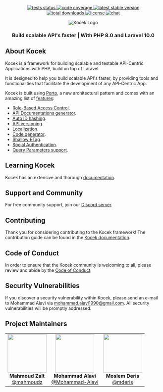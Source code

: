 <p align="center">
<a href="https://github.com/kocek/kocek/actions/workflows/tests.yaml">
<img src="https://img.shields.io/github/actions/workflow/status/kocek/kocek/tests.yaml?label=tests" alt="tests status">
</a>
<a href="https://codecov.io/gh/kocek/kocek" > 
 <img src="https://img.shields.io/codecov/c/github/kocek/kocek?token=siiyEg5AC9" alt="code coverage"/> 
</a>
<a href="https://packagist.org/packages/kocek/kocek">
<img src="https://img.shields.io/packagist/v/kocek/kocek" alt="latest stable version">
</a>
<br>
<a href="https://packagist.org/packages/kocek/kocek">
<img src="https://img.shields.io/packagist/dt/kocek/kocek" alt="total downloads">
</a>
<a href="https://github.com/kocek/kocek">
<img src="https://img.shields.io/github/license/kocek/kocek" alt="license">
</a>
<a href="https://discord.gg/ryPcV4KM5k">
<img src="https://img.shields.io/discord/800815227839053834?logo=discord&label=chat" alt="chat">
</a>
</p>

<p align="center">
   <img src="https://github.com/Kocek/documentation/blob/master/images/Kocek.jpg" alt="Kocek Logo"/>
</p>
<h3 align="center">Build scalable API's faster | With PHP 8.0 and Laravel 10.0</h3>

## About Kocek

Kocek is a framework for building scalable and testable API-Centric Applications with PHP, build on top of Laravel.

It is designed to help you build scalable API's faster, by providing tools and functionalities that facilitate the
development of any API-Centric App.

Kocek is built using [Porto](https://github.com/Mahmoudz/Porto),
a new architectural pattern and comes with an amazing list of [features](http://kocek.devlab.id/):

- [Role-Based Access Control](https://kocek.devlab.id/docs/core-features/authorization).
- [API Documentations generator](https://kocek.devlab.id/docs/additional-features/documentation).
- [Auto ID hashing](https://kocek.devlab.id/docs/core-features/hash-id).
- [API versioning](https://kocek.devlab.id/docs/core-features/api-versioning).
- [Localization](https://kocek.devlab.id/docs/additional-features/localization).
- [Code generator](https://kocek.devlab.id/docs/core-features/code-generator).
- [Shallow ETag](https://kocek.devlab.id/docs/core-features/etag).
- [Social Authentication](https://kocek.devlab.id/docs/pacakges/social-authentication).
- [Query Parameters support](https://kocek.devlab.id/docs/core-features/query-parameters).


## Learning Kocek
Kocek has an extensive and thorough [documentation](https://kocek.devlab.id/docs).

## Support and Community
For free community support, join our [Discord server](https://discord.gg/ryPcV4KM5k).

## Contributing
Thank you for considering contributing to the Kocek framework! The contribution guide can be found in the [Kocek documentation](https://kocek.devlab.id/docs/contribution-guide).

## Code of Conduct
In order to ensure that the Kocek community is welcoming to all, please review and abide by the [Code of Conduct](https://kocek.devlab.id/docs/contribution-guide#code-of-conduct).

## Security Vulnerabilities
If you discover a security vulnerability within Kocek,
please send an e-mail to Mohammad Alavi via [mohammad.alavi1990@gmail.com](mailto:mohammad.alavi1990@gmail.com).
All security vulnerabilities will be promptly addressed.

## Project Maintainers
<table>
  <tbody>
     <tr>
        <td align="center" valign="top">
            <img width="125" height="125" src="https://github.com/mahmoudz.png?s=150">
            <br>
            <strong>Mahmoud Zalt</strong>
            <br>
            <a href="https://github.com/Mahmoudz">@mahmoudz</a>
        </td>
         <td align="center" valign="top">
            <img width="125" height="125" src="https://github.com/mohammad-alavi.png?s=150">
            <br>
            <strong>Mohammad Alavi</strong>
            <br>
            <a href="https://github.com/mohammad-alavi">@Mohammad-Alavi</a>
        </td>
          <td align="center" valign="top">
            <img width="125" height="125" src="https://github.com/mderis.png?s=150">
            <br>
            <strong>Moslem Deris</strong>
            <br>
            <a href="https://github.com/mderis">@mderis</a>
          </td>
     </tr>
  </tbody>
</table>

[comment]: # (Open Collective Tiers)

[contributors-src]: https://contrib.rocks/image?repo=kocek/kocek

[contributors-href]: https://github.com/kocek/kocek/graphs/contributors

[backers-src]: https://opencollective.com/Kocek/tiers/awesome-backers.svg?width=890&button=false&isActive=true

[backers-href]: https://opencollective.com/Kocek#contributors

[gold-sponsors-src]: https://opencollective.com/Kocek/tiers/gold-sponsors.svg?avatarHeight=80&width=890&button=false&isActive=true

[gold-sponsors-href]: https://opencollective.com/Kocek#contributors

[silver-sponsors-src]: https://opencollective.com/Kocek/tiers/silver-sponsors.svg?avatarHeight=64&width=890&button=false&isActive=true

[silver-sponsors-href]: https://opencollective.com/Kocek#contributors

[bronze-sponsors-src]: https://opencollective.com/Kocek/tiers/bronze-sponsors.svg?avatarHeight=48&width=890&button=false&isActive=true

[bronze-sponsors-href]: https://opencollective.com/Kocek#contributors
